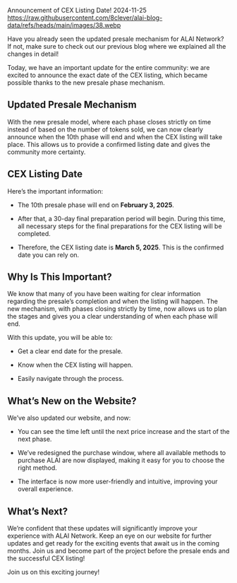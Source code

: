 Announcement of CEX Listing Date!
2024-11-25
https://raw.githubusercontent.com/8clever/alai-blog-data/refs/heads/main/images/38.webp

Have you already seen the updated presale mechanism for ALAI Network? If not, make sure to check out our previous blog where we explained all the changes in detail!

Today, we have an important update for the entire community: we are excited to announce the exact date of the CEX listing, which became possible thanks to the new presale phase mechanism.

## Updated Presale Mechanism

With the new presale model, where each phase closes strictly on time instead of based on the number of tokens sold, we can now clearly announce when the 10th phase will end and when the CEX listing will take place. This allows us to provide a confirmed listing date and gives the community more certainty.

## CEX Listing Date

Here’s the important information:

- The 10th presale phase will end on **February 3, 2025**.

- After that, a 30-day final preparation period will begin. During this time, all necessary steps for the final preparations for the CEX listing will be completed.

- Therefore, the CEX listing date is **March 5, 2025**. This is the confirmed date you can rely on.

## Why Is This Important?

We know that many of you have been waiting for clear information regarding the presale’s completion and when the listing will happen. The new mechanism, with phases closing strictly by time, now allows us to plan the stages and gives you a clear understanding of when each phase will end.

With this update, you will be able to:

- Get a clear end date for the presale.

- Know when the CEX listing will happen.

- Easily navigate through the process.

## What’s New on the Website?

We’ve also updated our website, and now:
- You can see the time left until the next price increase and the start of the next phase.

- We’ve redesigned the purchase window, where all available methods to purchase ALAI are now displayed, making it easy for you to choose the right method.

- The interface is now more user-friendly and intuitive, improving your overall experience.

## What’s Next?

We’re confident that these updates will significantly improve your experience with ALAI Network. Keep an eye on our website for further updates and get ready for the exciting events that await us in the coming months. Join us and become part of the project before the presale ends and the successful CEX listing!

Join us on this exciting journey!

